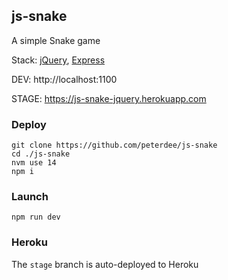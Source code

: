 ## js-snake

A simple Snake game

Stack: [jQuery](https://jquery.com), [Express](https://expressjs.com)

DEV: http://localhost:1100

STAGE: https://js-snake-jquery.herokuapp.com

### Deploy

```shell script
git clone https://github.com/peterdee/js-snake
cd ./js-snake
nvm use 14
npm i
```

### Launch

```shell script
npm run dev
```

### Heroku

The `stage` branch is auto-deployed to Heroku
